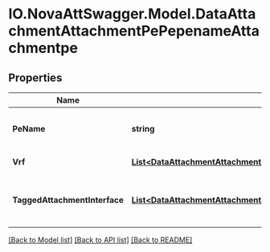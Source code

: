 # IO.NovaAttSwagger.Model.DataAttachmentAttachmentPePepenameAttachmentpe
## Properties

Name | Type | Description | Notes
------------ | ------------- | ------------- | -------------
**PeName** | **string** | Name of the PE device (leaf) | [optional] 
**Vrf** | [**List&lt;DataAttachmentAttachmentPePepenameVrfVrfvrfnameAttachmentvrf&gt;**](DataAttachmentAttachmentPePepenameVrfVrfvrfnameAttachmentvrf.md) | List of VRFs (list) | [optional] 
**TaggedAttachmentInterface** | [**List&lt;DataAttachmentAttachmentPePepenameTaggedattachmentinterfaceTaggedattachmentinterfaceinterfacetypeTaggedattachmentinterfaceinterfaceidAttachmenttaggedattachmentinterface&gt;**](DataAttachmentAttachmentPePepenameTaggedattachmentinterfaceTaggedattachmentinterfaceinterfacetypeTaggedattachmentinterfaceinterfaceidAttachmenttaggedattachmentinterface.md) | List of tagged Attachment Interfaces (list) | [optional] 

[[Back to Model list]](../README.md#documentation-for-models) [[Back to API list]](../README.md#documentation-for-api-endpoints) [[Back to README]](../README.md)

